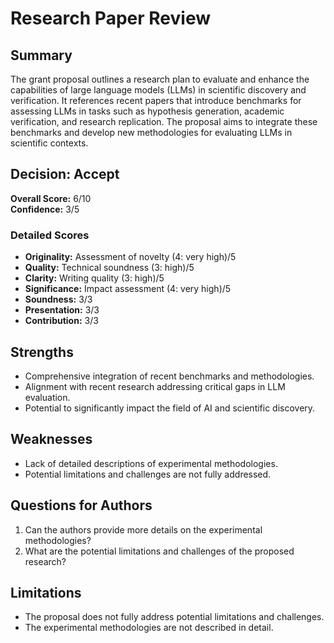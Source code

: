 # Research Paper Review
## Summary

The grant proposal outlines a research plan to evaluate and enhance the capabilities of large language models (LLMs) in scientific discovery and verification. It references recent papers that introduce benchmarks for assessing LLMs in tasks such as hypothesis generation, academic verification, and research replication. The proposal aims to integrate these benchmarks and develop new methodologies for evaluating LLMs in scientific contexts.
## Decision: Accept
**Overall Score:** 6/10  
**Confidence:** 3/5

### Detailed Scores
- **Originality:** Assessment of novelty (4: very high)/5
- **Quality:** Technical soundness (3: high)/5
- **Clarity:** Writing quality (3: high)/5
- **Significance:** Impact assessment (4: very high)/5
- **Soundness:** 3/3
- **Presentation:** 3/3
- **Contribution:** 3/3

## Strengths
- Comprehensive integration of recent benchmarks and methodologies.
- Alignment with recent research addressing critical gaps in LLM evaluation.
- Potential to significantly impact the field of AI and scientific discovery.

## Weaknesses
- Lack of detailed descriptions of experimental methodologies.
- Potential limitations and challenges are not fully addressed.

## Questions for Authors
1. Can the authors provide more details on the experimental methodologies?
2. What are the potential limitations and challenges of the proposed research?

## Limitations
- The proposal does not fully address potential limitations and challenges.
- The experimental methodologies are not described in detail.
